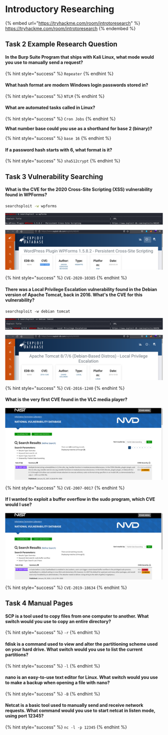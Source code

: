 # Introductory Researching

{% embed url="https://tryhackme.com/room/introtoresearch" %}
https://tryhackme.com/room/introtoresearch
{% endembed %}

## Task 2 Example Research Question

#### In the Burp Suite Program that ships with Kali Linux, what mode would you use to manually send a request?

{% hint style="success" %}
`Repeater`
{% endhint %}

#### **What hash format are modern Windows login passwords stored in?**

{% hint style="success" %}
`NTLM`
{% endhint %}

#### **What are automated tasks called in Linux?**

{% hint style="success" %}
`Cron Jobs`
{% endhint %}

**What number base could you use as a shorthand for base 2 (binary)?**

{% hint style="success" %}
`base 16`
{% endhint %}

#### **If a password hash starts with $6$, what format is it?**

{% hint style="success" %}
`sha512crypt`
{% endhint %}

## Task 3 Vulnerability Searching

#### **What is the CVE for the 2020 Cross-Site Scripting (XSS) vulnerability found in WPForms?**

```bash
searchsploit -w wpforms
```

![](<../../.gitbook/assets/Screenshot from 2020-08-31 22-17-02.png>)

![](<../../.gitbook/assets/Screenshot from 2022-04-24 16-15-27.png>)

{% hint style="success" %}
`CVE-2020-10385`
{% endhint %}

#### There was a Local Privilege Escalation vulnerability found in the Debian version of Apache Tomcat, back in 2016. What's the CVE for this vulnerability?

```
searchsploit -w debian tomcat
```

![](<../../.gitbook/assets/Screenshot from 2020-08-31 22-20-48.png>)

![](<../../.gitbook/assets/Screenshot from 2022-04-24 16-17-03.png>)

{% hint style="success" %}
`CVE-2016-1240`
{% endhint %}

#### **What is the very first CVE found in the VLC media player?**

![](<../../.gitbook/assets/Screenshot from 2020-08-31 23-09-47.png>)

{% hint style="success" %}
`CVE-2007-0017`
{% endhint %}

#### **If I wanted to exploit a buffer overflow in the sudo program, which CVE would I use?**

![](<../../.gitbook/assets/Screenshot from 2020-08-31 23-17-34.png>)

{% hint style="success" %}
`CVE-2019-18634`
{% endhint %}

## Task 4 Manual Pages

#### SCP is a tool used to copy files from one computer to another. What switch would you use to copy an entire directory?

{% hint style="success" %}
`-r`
{% endhint %}

#### fdisk is a command used to view and alter the partitioning scheme used on your hard drive. What switch would you use to list the current partitions?

{% hint style="success" %}
`-l`
{% endhint %}

#### nano is an easy-to-use text editor for Linux. What switch would you use to make a backup when opening a file with nano?

{% hint style="success" %}
`-B`
{% endhint %}

#### **Netcat is a basic tool used to manually send and receive network requests.** **What command would you use to start netcat in listen mode, using port 12345?**

{% hint style="success" %}
`nc -l -p 12345`
{% endhint %}
